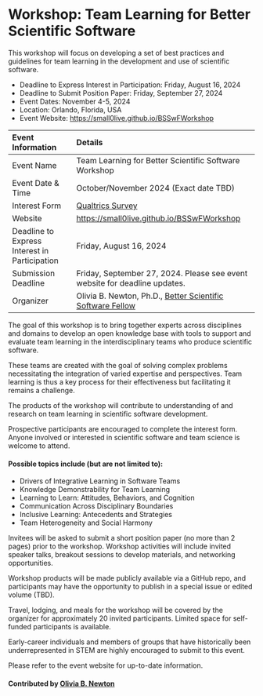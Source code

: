 # Workshop: Team Learning for Better Scientific Software

This workshop will focus on developing a set of best practices and guidelines for team learning in the development and use of scientific software.

- Deadline to Express Interest in Participation: Friday, August 16, 2024
- Deadline to Submit Position Paper: Friday, September 27, 2024
- Event Dates: November 4-5, 2024
- Location: Orlando, Florida, USA
- Event Website: https://small0live.github.io/BSSwFWorkshop

Event Information | Details
:--- | :---			   
Event Name | Team Learning for Better Scientific Software Workshop
Event Date & Time | October/November 2024 (Exact date TBD)
Interest Form | [Qualtrics Survey](https://tinyurl.com/tl4bssw>)
Website |	https://small0live.github.io/BSSwFWorkshop
Deadline to Express Interest in Participation | Friday, August 16, 2024
Submission Deadline | Friday, September 27, 2024. Please see event website for deadline updates.
Organizer | Olivia B. Newton, Ph.D., [Better Scientific Software Fellow](https://bssw.io/fellowship)


The goal of this workshop is to bring together experts across disciplines and domains to develop an open knowledge base with tools to support and evaluate team learning in the interdisciplinary teams who produce scientific software.

These teams are created with the goal of solving complex problems necessitating the integration of varied expertise and perspectives. Team learning is thus a key process for their effectiveness but facilitating it remains a challenge. 

The products of the workshop will contribute to understanding of and research on team learning in scientific software development.

Prospective participants are encouraged to complete the interest form. Anyone involved or interested in scientific software and team science is welcome to attend.


#### Possible topics include (but are not limited to):

* Drivers of Integrative Learning in Software Teams
* Knowledge Demonstrability for Team Learning
* Learning to Learn: Attitudes, Behaviors, and Cognition
* Communication Across Disciplinary Boundaries
* Inclusive Learning: Antecedents and Strategies
* Team Heterogeneity and Social Harmony

Invitees will be asked to submit a short position paper (no more than 2 pages) prior to the workshop. Workshop activities will include invited speaker talks, breakout sessions to develop materials, and networking opportunities.

Workshop products will be made publicly available via a GitHub repo, and participants may have the opportunity to publish in a special issue or edited volume (TBD).


Travel, lodging, and meals for the workshop will be covered by the organizer for approximately 20 invited participants. Limited space for self-funded participants is available. 

Early-career individuals and members of groups that have historically been underrepresented in STEM are highly encouraged to submit to this event.

Please refer to the event website for up-to-date information.

#### Contributed by [Olivia B. Newton](https://github.com/small0live "Olivia B. Newton GitHub profile")

<!---
Publish: yes
Topics: conferences and workshops, software engineering, Strategies for More Effective Teams
RSS update: 
--->
